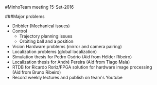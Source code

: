 #MinhoTeam meeting 15-Set-2016

###Major problems   
* Dribbler (Mechanical issues)
* Control
    * Trajectory planning issues
    * Orbiting ball and a position     
* Vision Hardware problems (mirror and camera pairing)
* Localization problems (global localization)
* Simulation thesis for Pedro Osório (Aid from Hélder Ribeiro)
* Localization thesis for André Pereira (Aid from Tiago Maia)
* RTDB for Ricardo Roriz/FPGA solution for hardware image processing (Aid from Bruno Ribeiro)
* Record weekly lectures and publish on team's Youtube
